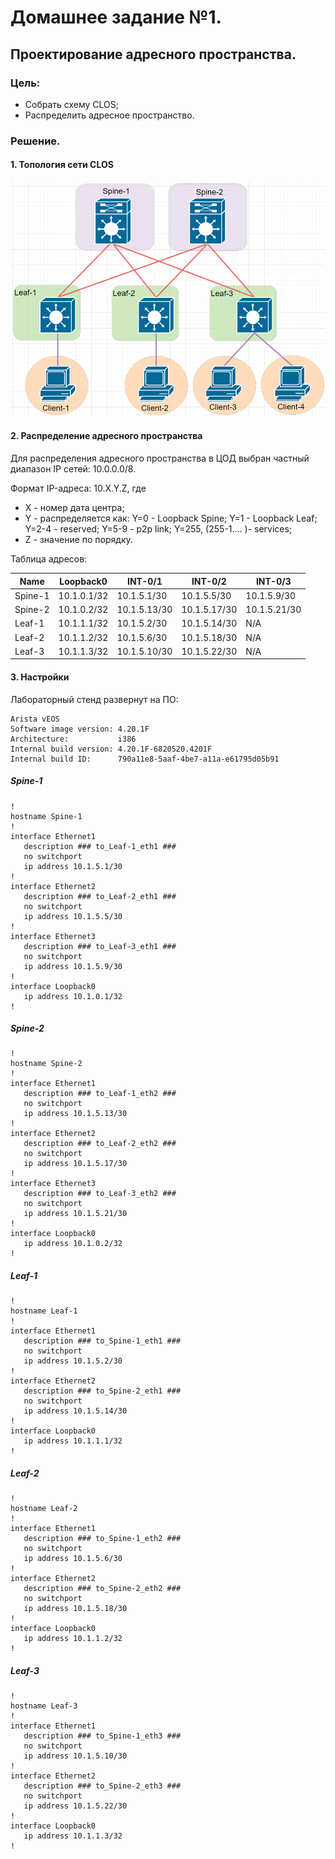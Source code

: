 # Домашнее задание №1.
## Проектирование адресного пространства.
### Цель:
- Собрать схему CLOS;
- Распределить адресное пространство.

### Решение.
#### 1. Топология сети CLOS ####

![dz-1_topo_clos](dz-1_clos_topo.png)

#### 2. Распределение адресного пространства ####
Для распределения адресного пространства в ЦОД выбран частный диапазон IP сетей: 10.0.0.0/8.

Формат IP-адреса: 10.X.Y.Z, где
- X - номер дата центра;
- Y - распределяется как:
Y=0 - Loopback Spine; 
Y=1 - Loopback Leaf;
Y=2-4 - reserved; 
Y=5-9 - p2p link;
Y=255, (255-1.... )- services;
- Z - значение по порядку.

Таблица адресов:

|Name|Loopback0|INT-0/1|INT-0/2|INT-0/3|
|---|---|---|---|---|
Spine-1|10.1.0.1/32|10.1.5.1/30|10.1.5.5/30|10.1.5.9/30|
Spine-2|10.1.0.2/32|10.1.5.13/30|10.1.5.17/30|10.1.5.21/30|
Leaf-1|10.1.1.1/32|10.1.5.2/30|10.1.5.14/30|N/A|
Leaf-2|10.1.1.2/32|10.1.5.6/30|10.1.5.18/30|N/A|
Leaf-3|10.1.1.3/32|10.1.5.10/30|10.1.5.22/30|N/A|

#### 3. Настройки ####

Лабораторный стенд развернут на ПО:
```
Arista vEOS
Software image version: 4.20.1F
Architecture:           i386
Internal build version: 4.20.1F-6820520.4201F
Internal build ID:      790a11e8-5aaf-4be7-a11a-e61795d05b91
```

##### Spine-1 #####
```
!
hostname Spine-1
!
interface Ethernet1
   description ### to_Leaf-1_eth1 ###
   no switchport
   ip address 10.1.5.1/30
!
interface Ethernet2
   description ### to_Leaf-2_eth1 ###
   no switchport
   ip address 10.1.5.5/30
!
interface Ethernet3
   description ### to_Leaf-3_eth1 ###
   no switchport
   ip address 10.1.5.9/30
!
interface Loopback0
   ip address 10.1.0.1/32
!
```

##### Spine-2 #####
```
!
hostname Spine-2
!
interface Ethernet1
   description ### to_Leaf-1_eth2 ###
   no switchport
   ip address 10.1.5.13/30
!
interface Ethernet2
   description ### to_Leaf-2_eth2 ###
   no switchport
   ip address 10.1.5.17/30
!
interface Ethernet3
   description ### to_Leaf-3_eth2 ###
   no switchport
   ip address 10.1.5.21/30
!
interface Loopback0
   ip address 10.1.0.2/32
!
```

##### Leaf-1 #####
```
!
hostname Leaf-1
!
interface Ethernet1
   description ### to_Spine-1_eth1 ###
   no switchport
   ip address 10.1.5.2/30
!
interface Ethernet2
   description ### to_Spine-2_eth1 ###
   no switchport
   ip address 10.1.5.14/30
!
interface Loopback0
   ip address 10.1.1.1/32
!
```

##### Leaf-2 #####
```
!
hostname Leaf-2
!
interface Ethernet1
   description ### to_Spine-1_eth2 ###
   no switchport
   ip address 10.1.5.6/30
!
interface Ethernet2
   description ### to_Spine-2_eth2 ###
   no switchport
   ip address 10.1.5.18/30
!
interface Loopback0
   ip address 10.1.1.2/32
!
```

##### Leaf-3 #####
```
!
hostname Leaf-3
!
interface Ethernet1
   description ### to_Spine-1_eth3 ###
   no switchport
   ip address 10.1.5.10/30
!
interface Ethernet2
   description ### to_Spine-2_eth3 ###
   no switchport
   ip address 10.1.5.22/30
!
interface Loopback0
   ip address 10.1.1.3/32
!
```